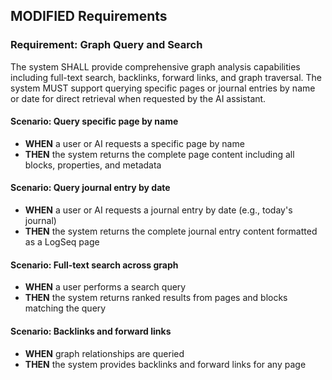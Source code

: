 ## MODIFIED Requirements
### Requirement: Graph Query and Search
The system SHALL provide comprehensive graph analysis capabilities including full-text search, backlinks, forward links, and graph traversal. The system MUST support querying specific pages or journal entries by name or date for direct retrieval when requested by the AI assistant.

#### Scenario: Query specific page by name
- **WHEN** a user or AI requests a specific page by name
- **THEN** the system returns the complete page content including all blocks, properties, and metadata

#### Scenario: Query journal entry by date
- **WHEN** a user or AI requests a journal entry by date (e.g., today's journal)
- **THEN** the system returns the complete journal entry content formatted as a LogSeq page

#### Scenario: Full-text search across graph
- **WHEN** a user performs a search query
- **THEN** the system returns ranked results from pages and blocks matching the query

#### Scenario: Backlinks and forward links
- **WHEN** graph relationships are queried
- **THEN** the system provides backlinks and forward links for any page

